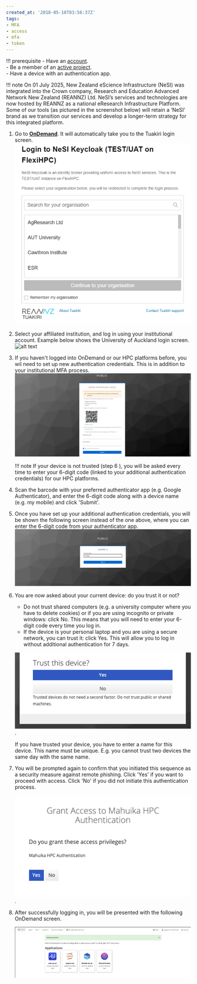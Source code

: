 ```yaml
---
created_at: '2018-05-18T03:56:37Z'
tags:
- MFA
- access
- mfa
- token
---
```


!!! prerequisite
    -  Have an [account](../Accounts-Projects_and_Allocations/Creating_an_Account_Profile.md).  
    -  Be a member of an [active project](../Accounts-Projects_and_Allocations/Creating_an_Account_Profile.md).  
    -  Have a device with an authentication app.

!!! note
    On 01 July 2025, New Zealand eScience Infrastructure (NeSI) was integrated into the Crown company, Research and Education Advanced Network New Zealand (REANNZ) Ltd.
    NeSI’s services and technologies are now hosted by REANNZ as a national eResearch Infrastructure Platform.
    Some of our tools (as pictured in the screenshot below) will retain a ‘NeSI’ brand as we transition our services and develop a longer-term strategy for this integrated platform.

1. Go to [**OnDemand**](https://ondemand.nesi.org.nz/). It will automatically take you to the Tuakiri login screen.
    ![alt text](../../assets/images/ondemand_login_0.png)

2. Select your affiliated institution, and log in using your institutional account. Example below shows the University of Auckland login screen.
    ![alt text](../../assets/images/ondemand_login_1.png)

3. If you haven't logged into OnDemand or our HPC platforms before, you wil need to set up new authentication credentials. This is in addition to your institutional MFA process.
    ![alt text](../../assets/images/ondemand_login_2.png)
  
    !!! note
        If your device is not trusted (step 6 ), you will be asked every time to enter your 6-digit code (linked to your additional authentication credentials) for our HPC platforms.
  
5. Scan the barcode with your preferred authenticator app (e.g. Google Authenticator), and enter the 6-digit code along with a device name (e.g. my mobile) and click 'Submit'.

6. Once you have set up your additional authentication credentials, you will be shown the following screen instead of the one above, where you can enter the 6-digit code from your authenticator app.
    ![alt text](../../assets/images/ondemand_login_3.png)

7. You are now asked about your current device: do you trust it or not?  
    -  Do not trust shared computers (e.g. a university computer where you have to delete cookies) or if you are using incognito or private windows: click No. This means that you will need to enter your 6-digit code every time you log in.
    -  If the device is your personal laptop and you are using a secure network, you can trust it: click Yes. This will allow you to log in without additional authentication for 7 days.
    
    ![alt text](../../assets/images/ondemand_login_4.png). 

    If you have trusted your device, you have to enter a name for this device. This name must be unique. E.g. you cannot trust two devices the same day with the same name.

7. You will be prompted again to confirm that you initiated this sequence as a security measure against remote phishing. Click 'Yes' if you want to proceed with access. Click 'No' if you did not initiate this authentication process.

    ![alt text](../../assets/images/login-grantaccess.png).

8. After successfully logging in, you will be presented with the following OnDemand screen.

    ![image-20240903-112029](../../assets/images/OOD_Desktop_08Jun2025.png)
